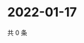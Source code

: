 # 2022-01-17

共 0 条

<!-- BEGIN WEIBO -->
<!-- 最后更新时间 Mon Jan 17 2022 11:17:24 GMT+0800 (China Standard Time) -->

<!-- END WEIBO -->
